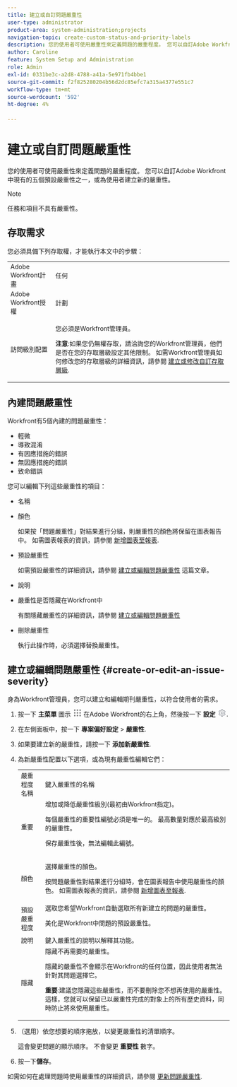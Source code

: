 ```yaml
---
title: 建立或自訂問題嚴重性
user-type: administrator
product-area: system-administration;projects
navigation-topic: create-custom-status-and-priority-labels
description: 您的使用者可使用嚴重性來定義問題的嚴重程度。 您可以自訂Adobe Workfront中現有的五個預設嚴重性之一，或為使用者建立新的嚴重性。
author: Caroline
feature: System Setup and Administration
role: Admin
exl-id: 0331be3c-a2d8-4788-a41a-5e971fb4bbe1
source-git-commit: f2f825280204b56d2dc85efc7a315a4377e551c7
workflow-type: tm+mt
source-wordcount: '592'
ht-degree: 4%

---
```


# 建立或自訂問題嚴重性

<!--
DON'T DELETE, DRAFT OR HIDE THIS ARTICLE. IT IS LINKED TO THE PRODUCT, THROUGH THE CONTEXT SENSITIVE HELP LINKS.

Linked to Understanding Issue Severity.
-->

您的使用者可使用嚴重性來定義問題的嚴重程度。 您可以自訂Adobe Workfront中現有的五個預設嚴重性之一，或為使用者建立新的嚴重性。

>[!NOTE]
>
>任務和項目不具有嚴重性。

## 存取需求

您必須具備下列存取權，才能執行本文中的步驟：

<table style="table-layout:auto"> 
 <col> 
 <col> 
 <tbody> 
  <tr> 
   <td role="rowheader">Adobe Workfront計畫</td> 
   <td>任何</td> 
  </tr> 
  <tr> 
   <td role="rowheader">Adobe Workfront授權</td> 
   <td>計劃</td> 
  </tr> 
  <tr> 
   <td role="rowheader">訪問級別配置</td> 
   <td> <p>您必須是Workfront管理員。</p> <p><b>注意</b>:如果您仍無權存取，請洽詢您的Workfront管理員，他們是否在您的存取層級設定其他限制。 如需Workfront管理員如何修改您的存取層級的詳細資訊，請參閱 <a href="../../../administration-and-setup/add-users/configure-and-grant-access/create-modify-access-levels.md" class="MCXref xref">建立或修改自訂存取層級</a>.</p> </td> 
  </tr> 
 </tbody> 
</table>

## 內建問題嚴重性

Workfront有5個內建的問題嚴重性：

* 輕微
* 導致混淆
* 有因應措施的錯誤
* 無因應措施的錯誤
* 致命錯誤

<p>您可以編輯下列這些嚴重性的項目：</p>

* 名稱
* 顏色

   如果按「問題嚴重性」對結果進行分組，則嚴重性的顏色將保留在圖表報告中。 如需圖表報表的資訊，請參閱 [新增圖表至報表](../../../reports-and-dashboards/reports/creating-and-managing-reports/add-chart-report.md).

* 預設嚴重性

   如需預設嚴重性的詳細資訊，請參閱 [建立或編輯問題嚴重性](#create-or-edit-an-issue-severity) 這篇文章。
* 說明
* 嚴重性是否隱藏在Workfront中

   有關隱藏嚴重性的詳細資訊，請參閱 [建立或編輯問題嚴重性](#create-or-edit-an-issue-severity")

* 刪除嚴重性

   執行此操作時，必須選擇替換嚴重性。

## 建立或編輯問題嚴重性 {#create-or-edit-an-issue-severity}

身為Workfront管理員，您可以建立和編輯期刊嚴重性，以符合使用者的需求。

1. 按一下 **主菜單** 圖示 ![](assets/main-menu-icon.png) 在Adobe Workfront的右上角，然後按一下 **設定** ![](assets/gear-icon-settings.png).

1. 在左側面板中，按一下 **專案偏好設定** > **嚴重性**.

1. 如果要建立新的嚴重性，請按一下 **添加新嚴重性**.
1. 為新嚴重性配置以下選項，或為現有嚴重性編輯它們：

   <table style="table-layout:auto"> 
    <col> 
    <col> 
    <tbody> 
     <tr> 
      <td role="rowheader">嚴重程度名稱</td> 
      <td>鍵入嚴重性的名稱</td> 
     </tr> 
     <tr> 
      <td role="rowheader">重要</td> 
      <td>增加或降低嚴重性級別(最初由Workfront指定)。
      <p>每個嚴重性的重要性編號必須是唯一的。 最高數量對應於最高級別的嚴重性。</p> <p>保存嚴重性後，無法編輯此編號。</p> </td> 
     </tr> 
     <tr> 
      <td role="rowheader">顏色</td> 
      <td> <p>選擇嚴重性的顏色。</p> 
      <p>按問題嚴重性對結果進行分組時，會在圖表報告中使用嚴重性的顏色。 如需圖表報表的資訊，請參閱 <a href="../../../reports-and-dashboards/reports/creating-and-managing-reports/add-chart-report.md" class="MCXref xref">新增圖表至報表</a>.</p> </td> 
     </tr> 
     <tr> 
      <td role="rowheader">預設嚴重程度</td> 
      <td>選取您希望Workfront自動選取所有新建立的問題的嚴重性。</p>
      <p>美化是Workfront中問題的預設嚴重性。</p></td> 
     </tr> 
     <tr> 
      <td role="rowheader">說明</td> 
      <td>鍵入嚴重性的說明以解釋其功能。</td> 
     </tr> 
     <tr> 
      <td role="rowheader">隱藏</td> 
      <td> 隱藏不再需要的嚴重性。 
      <p>隱藏的嚴重性不會顯示在Workfront的任何位置，因此使用者無法針對其問題選擇它。</p> 
      <p><b>重要</b>:建議您隱藏這些嚴重性，而不要刪除您不想再使用的嚴重性。 這樣，您就可以保留已以嚴重性完成的對象上的所有歷史資料，同時防止將來使用嚴重性。</p> </td> 
     </tr> 
    </tbody> 
   </table>

1. （選用）依您想要的順序拖放，以變更嚴重性的清單順序。

   這會變更問題的顯示順序。 不會變更 **重要性** 數字。

1. 按一下&#x200B;**儲存**。

如需如何在處理問題時使用嚴重性的詳細資訊，請參閱 [更新問題嚴重性](../../../manage-work/issues/issue-information/update-issue-severity.md).
